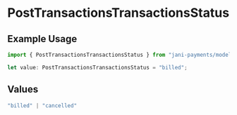 # PostTransactionsTransactionsStatus

## Example Usage

```typescript
import { PostTransactionsTransactionsStatus } from "jani-payments/models/operations";

let value: PostTransactionsTransactionsStatus = "billed";
```

## Values

```typescript
"billed" | "cancelled"
```